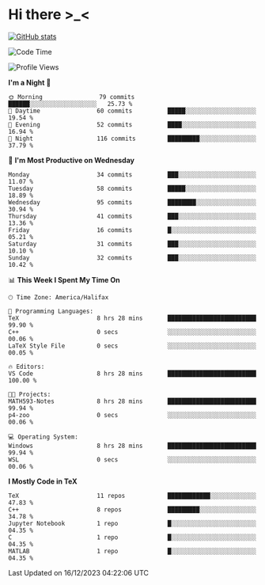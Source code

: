 # Hi there \>_<

[![GitHub stats](https://github-readme-stats.vercel.app/api?username=ARessegetesStery&show_icons=true&theme=transparent)](https://github.com/anuraghazra/github-readme-stats)

<!--START_SECTION:waka-->
![Code Time](http://img.shields.io/badge/Code%20Time-552%20hrs%2059%20mins-blue)

![Profile Views](http://img.shields.io/badge/Profile%20Views-9-blue)

**I'm a Night 🦉** 

```text
🌞 Morning                79 commits          ██████░░░░░░░░░░░░░░░░░░░   25.73 % 
🌆 Daytime                60 commits          █████░░░░░░░░░░░░░░░░░░░░   19.54 % 
🌃 Evening                52 commits          ████░░░░░░░░░░░░░░░░░░░░░   16.94 % 
🌙 Night                  116 commits         █████████░░░░░░░░░░░░░░░░   37.79 % 
```
📅 **I'm Most Productive on Wednesday** 

```text
Monday                   34 commits          ███░░░░░░░░░░░░░░░░░░░░░░   11.07 % 
Tuesday                  58 commits          █████░░░░░░░░░░░░░░░░░░░░   18.89 % 
Wednesday                95 commits          ████████░░░░░░░░░░░░░░░░░   30.94 % 
Thursday                 41 commits          ███░░░░░░░░░░░░░░░░░░░░░░   13.36 % 
Friday                   16 commits          █░░░░░░░░░░░░░░░░░░░░░░░░   05.21 % 
Saturday                 31 commits          ███░░░░░░░░░░░░░░░░░░░░░░   10.10 % 
Sunday                   32 commits          ███░░░░░░░░░░░░░░░░░░░░░░   10.42 % 
```


📊 **This Week I Spent My Time On** 

```text
🕑︎ Time Zone: America/Halifax

💬 Programming Languages: 
TeX                      8 hrs 28 mins       █████████████████████████   99.90 % 
C++                      0 secs              ░░░░░░░░░░░░░░░░░░░░░░░░░   00.06 % 
LaTeX Style File         0 secs              ░░░░░░░░░░░░░░░░░░░░░░░░░   00.05 % 

🔥 Editors: 
VS Code                  8 hrs 28 mins       █████████████████████████   100.00 % 

🐱‍💻 Projects: 
MATH593-Notes            8 hrs 28 mins       █████████████████████████   99.94 % 
p4-zoo                   0 secs              ░░░░░░░░░░░░░░░░░░░░░░░░░   00.06 % 

💻 Operating System: 
Windows                  8 hrs 28 mins       █████████████████████████   99.94 % 
WSL                      0 secs              ░░░░░░░░░░░░░░░░░░░░░░░░░   00.06 % 
```

**I Mostly Code in TeX** 

```text
TeX                      11 repos            ████████████░░░░░░░░░░░░░   47.83 % 
C++                      8 repos             █████████░░░░░░░░░░░░░░░░   34.78 % 
Jupyter Notebook         1 repo              █░░░░░░░░░░░░░░░░░░░░░░░░   04.35 % 
C                        1 repo              █░░░░░░░░░░░░░░░░░░░░░░░░   04.35 % 
MATLAB                   1 repo              █░░░░░░░░░░░░░░░░░░░░░░░░   04.35 % 
```




 Last Updated on 16/12/2023 04:22:06 UTC
<!--END_SECTION:waka-->
